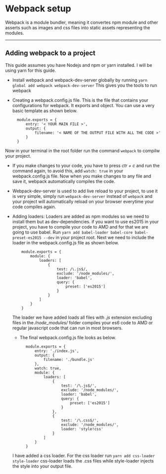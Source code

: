 # Webpack setup

Webpack is a module bundler, meaning it convertes npm module and other asserts such as images and css files into static assets representing the modules.
***

## Adding webpack to a project

This guide assumes you have Nodejs and npm or yarn installed. I will be using yarn for this guide.

- Install webpack and webpack-dev-server globally by running ```yarn global add webpack webpack-dev-server```  This gives you the tools to run webpack

- Creating a webpack.config.js file. This is the file that contains your configurations for webpack. It exports and object. You can use a very basic template as shown below.
  ```
  	module.exports = {
  		entry: '< YOUR MAIN FILE >',
  		output: {
  			filename: '< NAME OF THE OUTPUT FILE WITH ALL THE CODE >'
  		}
  	}
  ```
 Now in your terminal in the root folder run the command ```webpack``` to compilw your project.
- If you make changes to your code, you have to press *ctr + c* and run the command again, to avoid this, add ```watch: true``` in your webpack.config.js file. Now when you make changes to any file and save it, webpack automatically compiles the code.

- Webpack-dev-server is used to add live reload to your project, to use it is very simple, simply run ```webpack-dev-server``` instead of ```webpack``` and your project will automatically reload on your browser everytime your code compiles again.

- Adding loaders: Loaders are added as npm modules so we need to install them but as dev-dependencies. if you want to use es2015 in your project, you have to compile your code to AMD and for that we are going to use babel. Run ```yarn add babel-loader babel-core babel-preset-es2015 --dev``` in your project root. Next we need to include the loader in the webpack.config.js file as shown below. 
	```
		module.exports = {
			module: {
				loaders: [
					{
						test: /\.js$/,
						exclude: '/node_modules/',
						loader: 'babel',
						query: {
							preset: ['es2015']
						}
					}
				]
			}
		}
	```
  The loader we have added loads all files with *.js* extension excluding files in the */node_modules/* folder compiles your es6 code to AMD or regular javascript code that can run in most browsers.

  - The final webpack.config.js file looks as below.

  ```
		module.exports = {
			entry: './index.js',
			output: {
				filename: './bundle.js'
			},
			watch: true,
			module: {
				loaders: [
					{
						test: '/\.js$/',
						exclude: '/node_modules/',
						loader: 'babel',
						query: {
							preset: ['es2015']
						}
					},
					{
						test: '/\.css$/',
						exclude: '/node_modules/',
						loader: 'style!css'
					}
				]
			}
		}
	```

	I have added a css loader. For the css loader run ```yarn add css-loader style-loader``` css-loader loads the .css files while style-loader injects the style into your output file.